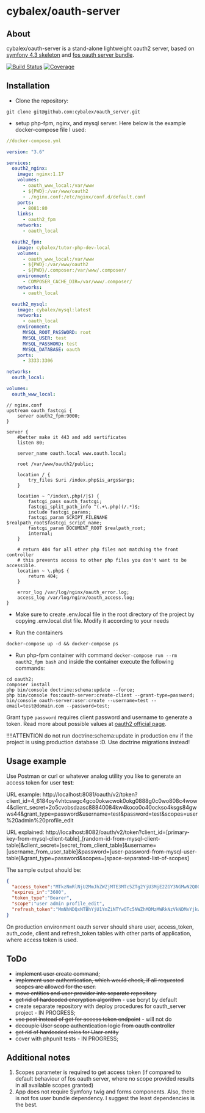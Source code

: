 cybalex/oauth-server
====
About
----
cybalex/oauth-server is a stand-alone lightweight oauth2 server, based on 
[symfony 4.3 skeleton](https://github.com/symfony/skeleton/releases) and 
[fos oauth server bundle](https://github.com/FriendsOfSymfony/FOSOAuthServerBundle).

[![Build Status](https://travis-ci.org/cybalex/oauth_server.svg?branch=master)](https://travis-ci.org/cybalex/oauth_server)
[![Coverage](https://codecov.io/gh/cybalex/oauth_server/branch/master/graph/badge.svg)](https://codecov.io/gh/cybalex/oauth_server)

Installation
----
- Clone the repository:
```shell script
git clone git@github.com:cybalex/oauth_server.git
```
- setup php-fpm, nginx, and mysql server. 
Here below is the example docker-compose file I used:

```yaml
//docker-compose.yml

version: "3.6"

services:
  oauth2_nginx:
    image: nginx:1.17
    volumes:
      - oauth_www_local:/var/www
      - ${PWD}:/var/www/oauth2
      - ./nginx.conf:/etc/nginx/conf.d/default.conf
    ports:
      - 8081:80
    links:
      - oauth2_fpm
    networks:
      - oauth_local

  oauth2_fpm:
    image: cybalex/tutor-php-dev-local
    volumes:
      - oauth_www_local:/var/www
      - ${PWD}:/var/www/oauth2
      - ${PWD}/.composer:/var/www/.composer/
    environment:
      - COMPOSER_CACHE_DIR=/var/www/.composer/
    networks:
      - oauth_local

  oauth2_mysql:
    image: cybalex/mysql:latest
    networks:
      - oauth_local
    environment:
      MYSQL_ROOT_PASSWORD: root
      MYSQL_USER: test
      MYSQL_PASSWORD: test
      MYSQL_DATABASE: oauth
    ports:
      - 3333:3306

networks:
  oauth_local:

volumes:
  oauth_www_local:
```

```
// nginx.conf
upstream oauth_fastcgi {
    server oauth2_fpm:9000;
}

server {
    #better make it 443 and add sertificates
    listen 80;

    server_name oauth.local www.oauth.local;

    root /var/www/oauth2/public;

    location / {
        try_files $uri /index.php$is_args$args;
    }

    location ~ ^/index\.php(/|$) {
        fastcgi_pass oauth_fastcgi;
        fastcgi_split_path_info ^(.+\.php)(/.*)$;
        include fastcgi_params;
        fastcgi_param SCRIPT_FILENAME $realpath_root$fastcgi_script_name;
        fastcgi_param DOCUMENT_ROOT $realpath_root;
        internal;
    }

    # return 404 for all other php files not matching the front controller
    # this prevents access to other php files you don't want to be accessible.
    location ~ \.php$ {
        return 404;
    }

    error_log /var/log/nginx/oauth_error.log;
    access_log /var/log/nginx/oauth_access.log;
}
```

- Make sure to create .env.local file in the root directory of the project by copying .env.local.dist file. Modify it
according to your needs

- Run the containers
```shell script
docker-compose up -d && docker-compose ps
```
- Run php-fpm container with command `docker-compose run --rm oauth2_fpm bash` and inside the container execute
 the following commands:
```shell script
cd oauth2;
composer install
php bin/console doctrine:schema:update --force;
php bin/console fos:oauth-server:create-client --grant-type=password;
bin/console oauth-server:user:create --username=test --email=test@domain.com --password=test;
```

Grant type `password` requires client password and username to generate a token. Read more about possible values 
at [oauth2 official page](https://oauth.net/2/).

!!!!ATTENTION do not run doctrine:schema:update in production env if the project is using production database :D. Use
doctrine migrations instead!

Usage example
----
Use Postman or curl or whatever analog utility you like to generate an access token for user **test**:

URL example: http://localhost:8081/oauth/v2/token?client_id=4_6184oy4vhtcswgc4gco0okwcwok0okg0888g0c0wo808c4wow4&client_secret=2o5cvobsdaasc88840084kw4koco0o40ockso4ksgs84gwws44&grant_type=password&username=test&password=test&scopes=user%20admin%20profile_edit

URL explained: http://localhost:8082/oauth/v2/token?client_id=[primary-key-from-mysql-client-table]_[random-id-from-mysql-client-table]&client_secret=[secret_from_client_table]&username=[username_from_user_table]&password=[user-password-from-mysql-user-table]&grant_type=password&scopes=[space-separated-list-of-scopes]

The sample output should be:
```json
{
  "access_token":"MTkzNmRlNjU2MmJhZWZjMTE3MTc5ZTg2YjU3MjE2ZGY3NGMwN2Q0OTNhNzFiMDE1ZmY3Mjg0ZTQ1YzI5ZGY0Nw",
  "expires_in":"3600",
  "token_type":"Bearer",
  "scope":"user admin profile_edit",
  "refresh_token":"MmNhNDQxNTBhYjU1YmZiNTYwOTc5NWZhMDMzMWRkNzVkNDMxYjkwODk2YTQwOGIzOTIyZmFkMWRkOTQzNjE4Zg"
}
```

On production environment oauth server should share user, access_token, auth_code, client and refresh_token tables with
other parts of application, where access token is used.

ToDo
----
- ~~implement user create command~~;
- ~~implement user authentication, which would check, if all requested scopes are allowed for the user.~~
- ~~move entities and user provider into separate repository~~
- ~~get rid of hardcoded encryption algorithm~~ - use bcryt by default
- create separate repository with deploy procedures for oauth_server project - IN PROGRESS;
- ~~use post instead of get for access token endpoint~~ - will not do
- ~~decouple User scope authentication logic from oauth controller~~
- ~~get rid of hardcoded roles for User entity~~
- cover with phpunit tests - IN PROGRESS;

Additional notes
----
1. Scopes parameter is required to get access token (if compared to default behaviour of fos oauth server, where
no scope provided results in all available scopes granted)
2. App does not require Symfony twig and forms components. Also, there is not fos user bundle dependency.
I suggest the least dependencies is the best.
